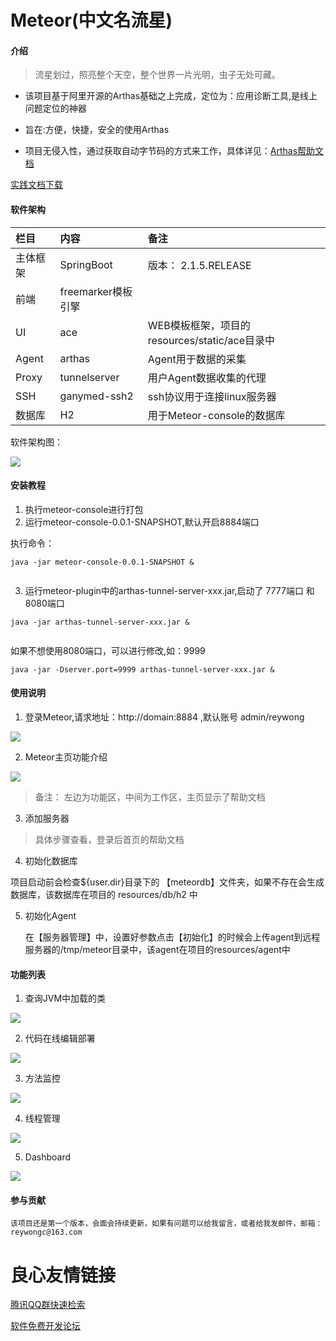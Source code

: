 # Meteor(中文名流星)

#### 介绍

>流星划过，照亮整个天空，整个世界一片光明，虫子无处可藏。

+ 该项目基于阿里开源的Arthas基础之上完成，定位为：应用诊断工具,是线上问题定位的神器

+ 旨在:方便，快捷，安全的使用Arthas

+ 项目无侵入性，通过获取自动字节码的方式来工作，具体详见：[Arthas帮助文档](https://alibaba.github.io/arthas/)

 [实践文档下载](readme/Meteor-实践.pdf)
 
#### 软件架构


|栏目|内容|备注|
|:-|:-|:-|
|主体框架|SpringBoot|版本： 2.1.5.RELEASE|
|前端|freemarker模板引擎||
|UI|ace|WEB模板框架，项目的 resources/static/ace目录中|
|Agent|arthas|Agent用于数据的采集|
|Proxy|tunnelserver|用户Agent数据收集的代理|
|SSH|ganymed-ssh2|ssh协议用于连接linux服务器|
|数据库|H2|用于Meteor-console的数据库|

软件架构图：


![](readme/meteor.png)



#### 安装教程

1.  执行meteor-console进行打包
2.  运行meteor-console-0.0.1-SNAPSHOT,默认开启8884端口

执行命令：
```
java -jar meteor-console-0.0.1-SNAPSHOT &
   
```
   
3.  运行meteor-plugin中的arthas-tunnel-server-xxx.jar,启动了 7777端口 和 8080端口

```
java -jar arthas-tunnel-server-xxx.jar &
   
```

如果不想使用8080端口，可以进行修改,如：9999

```
java -jar -Dserver.port=9999 arthas-tunnel-server-xxx.jar &

```
#### 使用说明

1.  登录Meteor,请求地址：http://domain:8884 ,默认账号 admin/reywong


![](readme/login.png)


2.  Meteor主页功能介绍

![](readme/index.png)

>备注： 左边为功能区，中间为工作区，主页显示了帮助文档

3.  添加服务器

> 具体步骤查看，登录后首页的帮助文档

4. 初始化数据库

  项目启动前会检查${user.dir}目录下的 【meteordb】文件夹，如果不存在会生成数据库，该数据库在项目的 resources/db/h2 中
  
5. 初始化Agent

   在【服务器管理】中，设置好参数点击【初始化】的时候会上传agent到远程服务器的/tmp/meteor目录中，该agent在项目的resources/agent中
      

#### 功能列表

1. 查询JVM中加载的类

![](readme/work.png)

2. 代码在线编辑部署

![](readme/code.png)

3. 方法监控

![](readme/method.png)

4. 线程管理

![](readme/thread.png)

5. Dashboard

![](readme/dashboard.png)


#### 参与贡献

    该项目还是第一个版本，会面会持续更新，如果有问题可以给我留言，或者给我发邮件，邮箱：reywongc@163.com

  


 # 良心友情链接

[腾讯QQ群快速检索](http://u.720life.cn/s/8cf73f7c)

[软件免费开发论坛](http://u.720life.cn/s/bbb01dc0)